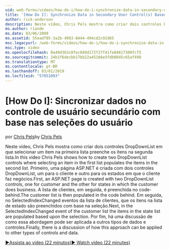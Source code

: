 ```yaml
---
uid: web-forms/videos/how-do-i/how-do-i-synchronize-data-in-secondary-user-controls-based-upon-user-selections
title: '[How Do I]: Synchronize Data in Secondary User Control(s) Based Upon User Selections | Microsoft Docs'
author: rick-anderson
description: Neste vídeo, Chris Pels mostra como criar dois controles DropDownList em que selecionar um item na primeira lista preenche os itens na segunda lista. Primeira PAS...
ms.author: riande
ms.date: 03/06/2009
ms.assetid: 55eadf85-3a2b-4993-8444-494cd2c92d65
msc.legacyurl: /web-forms/videos/how-do-i/how-do-i-synchronize-data-in-secondary-user-controls-based-upon-user-selections
msc.type: video
ms.openlocfilehash: 0a49d363c0fec689d172f27f41fe84617300fcf5
ms.sourcegitcommit: 24b1f6decbb17bb22a45166e5fdb0845c65af498
ms.translationtype: MT
ms.contentlocale: pt-BR
ms.lasthandoff: 03/01/2019
ms.locfileid: "57051093"
---
```

<a name="how-do-i-synchronize-data-in-secondary-user-controls-based-upon-user-selections"></a>[How Do I]: Sincronizar dados no controle de usuário secundário com base nas seleções do usuário
====================
<span data-ttu-id="a24d2-104">por [Chris Pels](https://twitter.com/chrispels)</span><span class="sxs-lookup"><span data-stu-id="a24d2-104">by [Chris Pels](https://twitter.com/chrispels)</span></span>

<span data-ttu-id="a24d2-105">Neste vídeo, Chris Pels mostra como criar dois controles DropDownList em que selecionar um item na primeira lista preenche os itens na segunda lista.</span><span class="sxs-lookup"><span data-stu-id="a24d2-105">In this video Chris Pels shows how to create two DropDownList controls where selecting an item in the first list populates the items in the second list.</span></span> <span data-ttu-id="a24d2-106">Primeiro, uma página ASP.NET é criada com dois controles DropDownList, um para o cliente e outro para os estados em que o cliente faz negócios.</span><span class="sxs-lookup"><span data-stu-id="a24d2-106">First, an ASP.NET page is created with two DropDownList controls, one for customer and the other for states in which the customer does business.</span></span> <span data-ttu-id="a24d2-107">A lista de clientes, em seguida, é preenchida no code-behind.</span><span class="sxs-lookup"><span data-stu-id="a24d2-107">The customer list is then populated in the code behind.</span></span> <span data-ttu-id="a24d2-108">Em seguida, no SelectedIndexChanged eventos da lista de clientes, que os itens na lista de estado são preenchidos com base na seleção.</span><span class="sxs-lookup"><span data-stu-id="a24d2-108">Next, in the SelectedIndexChanged event of the customer list the items in the state list are populated based upon the selection.</span></span> <span data-ttu-id="a24d2-109">Por fim, há uma discussão de como essa abordagem pode ser aplicada a outros tipos de dados e controles.</span><span class="sxs-lookup"><span data-stu-id="a24d2-109">Finally, there is a discussion of how this approach can be applied to other types of controls and data.</span></span>

[<span data-ttu-id="a24d2-110">&#9654;Assista ao vídeo (22 minutos)</span><span class="sxs-lookup"><span data-stu-id="a24d2-110">&#9654; Watch video (22 minutes)</span></span>](https://channel9.msdn.com/Blogs/ASP-NET-Site-Videos/how-do-i-synchronize-data-in-secondary-user-controls-based-upon-user-selections)

